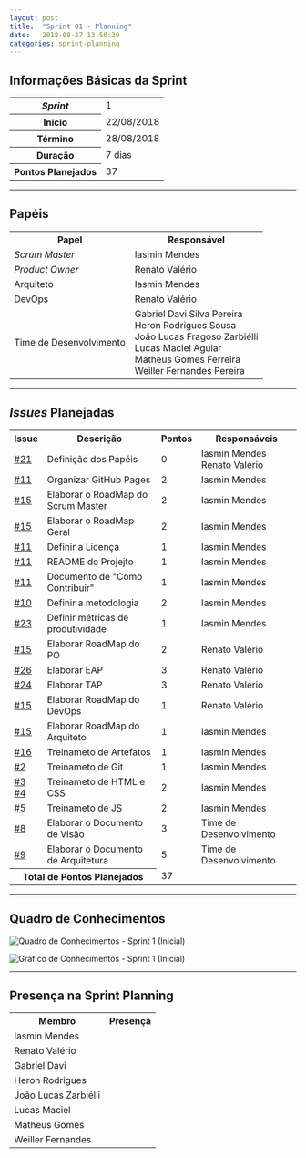 ```yaml
---
layout: post
title:  "Sprint 01 - Planning"
date:   2018-08-27 13:50:39
categories: sprint-planning
---
```


## Informações Básicas da Sprint
<table>
<tr><th><i>Sprint</i></th><td>1</td></tr>
<tr><th>Início</th><td>22/08/2018</td></tr>
<tr><th>Término</th><td>28/08/2018</td></tr>
<tr><th>Duração</th><td>7 dias</td></tr>
<tr><th>Pontos Planejados</th><td>37</td></tr>
</table>

---

## Papéis

<table>
<tr> <th>Papel</th> <th>Responsável</th> </tr>
<tr> <td><i>Scrum Master</i></td> <td>Iasmin Mendes</td> </tr>
<tr> <td><i>Product Owner</i></td> <td>Renato Valério</td> </tr>
<tr> <td>Arquiteto</td> <td>Iasmin Mendes</td> </tr>
<tr> <td>DevOps</td> <td>Renato Valério</td> </tr> 
<tr>
<td>Time de Desenvolvimento</td>
<td>
Gabriel Davi Silva Pereira<br>
Heron Rodrigues Sousa<br>
João Lucas Fragoso Zarbiélli<br>
Lucas Maciel Aguiar<br>
Matheus Gomes Ferreira<br>
Weiller Fernandes Pereira<br>
</td>
</tr>
</table>

---

## _Issues_ Planejadas

<table>
<tr><th>Issue</th><th>Descrição</th><th>Pontos</th><th>Responsáveis</th></tr>
<tr>
  <td><a href="https://github.com/fga-eps-mds/2018.2-IndicaAi/issues/21">#21</a></td>
  <td>Definição dos Papéis</td>
  <td>0</td>
  <td>Iasmin Mendes <br> Renato Valério</td>
</tr>
<tr>
  <td><a href="https://github.com/fga-eps-mds/2018.2-IndicaAi/issues/11">#11</a></td>
  <td>Organizar GitHub Pages</td>
  <td>2</td>
  <td>Iasmin Mendes</td>
</tr>
<tr>
  <td><a href="https://github.com/fga-eps-mds/2018.2-IndicaAi/issues/15">#15</a></td>
  <td>Elaborar o RoadMap do Scrum Master</td>
  <td>2</td>
  <td>Iasmin Mendes</td>
</tr>
<tr>
  <td><a href="https://github.com/fga-eps-mds/2018.2-IndicaAi/issues/15">#15</a></td>
  <td>Elaborar o RoadMap Geral</td>
  <td>2</td>
  <td>Iasmin Mendes</td>
</tr>
<tr>
  <td><a href="https://github.com/fga-eps-mds/2018.2-IndicaAi/issues/11">#11</a></td>
  <td>Definir a Licença</td>
  <td>1</td>
  <td>Iasmin Mendes</td>
</tr>
<tr>
  <td><a href="https://github.com/fga-eps-mds/2018.2-IndicaAi/issues/11">#11</a></td>
  <td>README do Projejto</td>
  <td>1</td>
  <td>Iasmin Mendes</td>
</tr>
<tr>
  <td><a href="https://github.com/fga-eps-mds/2018.2-IndicaAi/issues/11">#11</a></td>
  <td>Documento de "Como Contribuir"</td>
  <td>1</td>
  <td>Iasmin Mendes</td>
</tr>
<tr>
  <td><a href="https://github.com/fga-eps-mds/2018.2-IndicaAi/issues/10">#10</a></td>
  <td>Definir a metodologia</td>
  <td>2</td>
  <td>Iasmin Mendes</td>
</tr>
<tr>
  <td><a href="https://github.com/fga-eps-mds/2018.2-IndicaAi/issues/23">#23</a></td>
  <td>Definir métricas de produtividade</td>
  <td>1</td>
  <td>Iasmin Mendes</td>
</tr>
<tr>
  <td><a href="https://github.com/fga-eps-mds/2018.2-IndicaAi/issues/15">#15</a></td>
  <td>Elaborar RoadMap do PO</td>
  <td>2</td>
  <td>Renato Valério</td>
</tr>
<tr>
  <td><a href="https://github.com/fga-eps-mds/2018.2-IndicaAi/issues/26">#26</a></td>
  <td>Elaborar EAP</td>
  <td>3</td>
  <td>Renato Valério</td>
</tr>
<tr>
  <td><a href="https://github.com/fga-eps-mds/2018.2-IndicaAi/issues/24">#24</a></td>
  <td>Elaborar TAP</td>
  <td>3</td>
  <td>Renato Valério</td>
</tr>
<tr>
  <td><a href="https://github.com/fga-eps-mds/2018.2-IndicaAi/issues/15">#15</a></td>
  <td>Elaborar RoadMap do DevOps</td>
  <td>1</td>
  <td>Renato Valério</td>
</tr>
<tr>
  <td><a href="https://github.com/fga-eps-mds/2018.2-IndicaAi/issues/15">#15</a></td>
  <td>Elaborar RoadMap do Arquiteto</td>
  <td>1</td>
  <td>Iasmin Mendes</td>
</tr>
<tr>
  <td><a href="https://github.com/fga-eps-mds/2018.2-IndicaAi/issues/16">#16</a></td>
  <td>Treinameto de Artefatos</td>
  <td>1</td>
  <td>Iasmin Mendes</td>
</tr>
<tr>
  <td><a href="https://github.com/fga-eps-mds/2018.2-IndicaAi/issues/2">#2</a></td>
  <td>Treinameto de Git</td>
  <td>1</td>
  <td>Iasmin Mendes</td>
</tr>
<tr>
  <td><a href="https://github.com/fga-eps-mds/2018.2-IndicaAi/issues/3">#3</a><br>
      <a href="https://github.com/fga-eps-mds/2018.2-IndicaAi/issues/4">#4</a></td>
  <td>Treinameto de HTML e CSS</td>
  <td>2</td>
  <td>Iasmin Mendes</td>
</tr>
<tr>
  <td><a href="https://github.com/fga-eps-mds/2018.2-IndicaAi/issues/5">#5</a></td>
  <td>Treinameto de JS</td>
  <td>2</td>
  <td>Iasmin Mendes</td>
</tr>
<tr>
  <td><a href="https://github.com/fga-eps-mds/2018.2-IndicaAi/issues/8">#8</a></td>
  <td>Elaborar o Documento de Visão</td>
  <td>3</td>
  <td>Time de Desenvolvimento</td>
</tr>
<tr>
  <td><a href="https://github.com/fga-eps-mds/2018.2-IndicaAi/issues/9">#9</a></td>
  <td>Elaborar o Documento de Arquitetura</td>
  <td>5</td>
  <td>Time de Desenvolvimento</td>
</tr>
<tr><th colspan='2'>Total de Pontos Planejados</th><td colspan='2'>37</td></tr>
</table>

----

## Quadro de Conhecimentos

![Quadro de Conhecimentos - Sprint 1 (Inicial)]({{site.baseurl}}/static/img/quadros_de_conhecimento/sprint_0.png)

![Gráfico de Conhecimentos - Sprint 1 (Inicial)]({{site.baseurl}}/static/img/grafico_de_conhecimentos/sprint_0.png)

---

## Presença na Sprint Planning

<table class='frequency'>
<tr><th>Membro</th><th>Presença</th></tr>
<tr><td>Iasmin Mendes</td><td><i class="fa fa-check"></i></td></tr>
<tr><td>Renato Valério</td><td><i class="fa fa-check"></i></td></tr>
<tr><td>Gabriel Davi</td><td><i class="fa fa-check"></i></td></tr>
<tr><td>Heron Rodrigues</td><td><i class="fa fa-check"></i></td></tr>
<tr><td>João Lucas Zarbiélli</td><td><i class="fa fa-check"></i></td></tr>
<tr><td>Lucas Maciel</td><td><i class="fa fa-check"></i></td></tr>
<tr><td>Matheus Gomes</td><td><i class="fa fa-check"></i></td></tr>
<tr><td>Weiller Fernandes</td><td><i class="fa fa-check"></i></td></tr>
</table>
